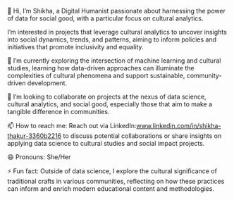👋 Hi, I’m Shikha, a Digital Humanist passionate about harnessing the power of data for social good, with a particular focus on cultural analytics.

I’m interested in projects that leverage cultural analytics to uncover insights into social dynamics, trends, and patterns, aiming to inform policies and initiatives that promote inclusivity and equality.

🌱 I’m currently exploring the intersection of machine learning and cultural studies, learning how data-driven approaches can illuminate the complexities of cultural phenomena and support sustainable, community-driven development.

💞️ I’m looking to collaborate on projects at the nexus of data science, cultural analytics, and social good, especially those that aim to make a tangible difference in communities.

📫 How to reach me: Reach out via LinkedIn:www.linkedin.com/in/shikha-thakur-3360b2216 to discuss potential collaborations or share insights on applying data science to cultural studies and social impact projects.

😄 Pronouns: She/Her

⚡ Fun fact: Outside of data science, I explore the cultural significance of traditional crafts in various communities, reflecting on how these practices can inform and enrich modern educational content and methodologies.
